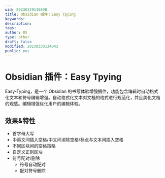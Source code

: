 ```yaml
---
uid: 20230329145808
title: Obsidian 插件：Easy Tpying
keywords: 
description: 
tags: 
author: OS
type: other
draft: false
modified: 20230330134043
public: yes
---
```


# Obsidian 插件：Easy Tpying

Easy-Typing，是一个 Obsidian 的书写体验增强插件，功能包含编辑时自动格式化文本和符号编辑增强。自动格式化文本对文档的格式进行规范化，并且美化文档的观感。编辑增强优化用户的编辑体验。

## 效果&特性

- 首字母大写
- 中英文间插入空格/中文间消除空格/标点与文本间插入空格
- 不同区块间的空格策略
- 自定义正则区块
- 符号配对/删除
    - 符号自动配对
    - 配对符号删除
